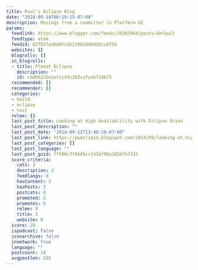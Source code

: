 ```yaml
---
title: Paul's Eclipse Blog
date: "2024-09-14T00:19:25-07:00"
description: Musings from a committer in Platform UI
params:
  feedlink: https://www.blogger.com/feeds/29207064/posts/default
  feedtype: atom
  feedid: 82f03fad6d4fc2b21982040d2bcc075d
  websites: {}
  blogrolls: []
  in_blogrolls:
  - title: Planet Eclipse
    description: ""
    id: cbdb622ba1e7cc43c393ca7aabf106f5
  recommended: []
  recommender: []
  categories:
  - build
  - eclipse
  - test
  relme: {}
  last_post_title: Looking at High Availablility with Eclipse Orion
  last_post_description: ""
  last_post_date: "2014-09-12T13:40:20-07:00"
  last_post_link: https://pweclipse.blogspot.com/2014/09/looking-at-high-availablility-with.html
  last_post_categories: []
  last_post_language: ""
  last_post_guid: ff506c7f6b45cc142bf90a16547b7331
  score_criteria:
    cats: 3
    description: 3
    feedlangs: 0
    hasContent: 3
    hasPosts: 3
    postcats: 0
    promoted: 5
    promotes: 0
    relme: 0
    title: 3
    website: 0
  score: 20
  ispodcast: false
  isnoarchive: false
  innetwork: true
  language: ""
  postcount: 24
  avgpostlen: 295
---
```


